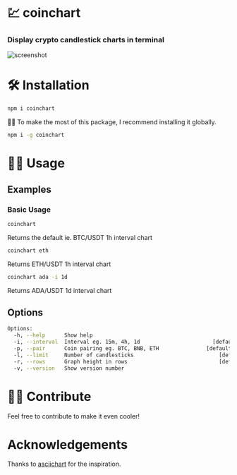 # 💹 coinchart

### Display crypto candlestick charts in terminal

![screenshot](https://user-images.githubusercontent.com/8098110/119164477-70c94a00-ba97-11eb-8962-25900ea5a83f.png)

# 🛠 Installation

```bash
npm i coinchart
```

💁‍♂️ To make the most of this package, I recommend installing it globally.

```bash
npm i -g coinchart
```

# 👨‍💻 Usage

## Examples

### Basic Usage

```bash
coinchart
```

Returns the default ie. BTC/USDT 1h interval chart

```bash
coinchart eth
```

Returns ETH/USDT 1h interval chart

```bash
coinchart ada -i 1d
```

Returns ADA/USDT 1d interval chart

## Options

```bash
Options:
  -h, --help      Show help
  -i, --interval  Interval eg. 15m, 4h, 1d                       [default: "1h"]
  -p, --pair      Coin pairing eg. BTC, BNB, ETH               [default: "USDT"]
  -l, --limit     Number of candlesticks                           [default: 50]
  -r, --rows      Graph height in rows                             [default: 25]
  -v, --version   Show version number
```

# 🏄‍♂️ Contribute

Feel free to contribute to make it even cooler!

# Acknowledgements

Thanks to [asciichart](https://www.npmjs.com/package/asciichart) for the inspiration.
